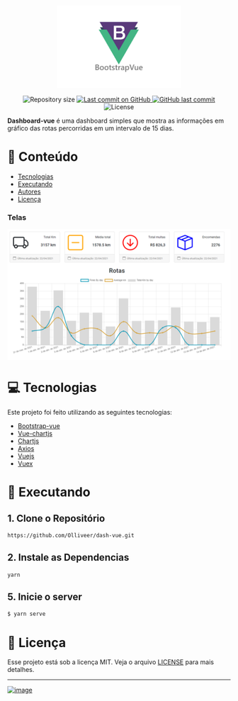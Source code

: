 <p align="center">
   <img src=".github/logo.png" alt="Dashboard-Vue" width="280"/>
</p>

<p align="center">
  
 <img alt="Repository size" src="https://img.shields.io/github/repo-size/Olliveer/Olliveer?color=212529">

  <a aria-label="Last Commit" href="https://github.com/Olliveer/Olliveer-nlw/commits/master">
    <img alt="Last commit on GitHub" src="https://img.shields.io/github/last-commit/Olliveer/dash-vue?color=212529">
  </a>
  <a href="https://github.com/Olliveer/plantmanager/commits/master">
    <img alt="GitHub last commit" src="https://img.shields.io/github/last-commit/Olliveer/plantmanager?color=212529">
  </a>
  <img alt="License" src="https://img.shields.io/badge/license-MIT-212529">
</p>

<b>Dashboard-vue</b> é uma dashboard simples que mostra as informações em gráfico das rotas percorridas em um intervalo de 15 dias.

# :pushpin: Conteúdo

- [Tecnologias](#computer-tecnologias)
- [Executando](#construction_worker-executando)
- [Autores](#computer-autores)
- [Licença](#closed_book-licença)

### Telas

<div align="center">
  <img src=".github/screen.png" width="600" />
</div>

# :computer: Tecnologias

Este projeto foi feito utilizando as seguintes tecnologias:

- [Bootstrap-vue](https://bootstrap-vue.org/)
- [Vue-chartjs](https://vue-chartjs.org/)
- [Chartjs](https://www.chartjs.org/)
- [Axios](https://github.com/axios/axios)
- [Vuejs](https://vuejs.org/)
- [Vuex](https://vuex.vuejs.org/)

# :construction_worker: Executando

## 1. Clone o Repositório

```bash
https://github.com/Olliveer/dash-vue.git
```

## 2. Instale as Dependencias

```bash
yarn
```

## 5. Inicie o server

```bash
$ yarn serve
```

# :closed_book: Licença

Esse projeto está sob a licença MIT. Veja o arquivo [LICENSE](LICENSE) para mais detalhes.

---

[![image](https://img.shields.io/badge/😎%20José%20Oliveira,%202021-LinkedIn-212529?style=flat-square)](https://www.linkedin.com/in/joseooliveira/)
